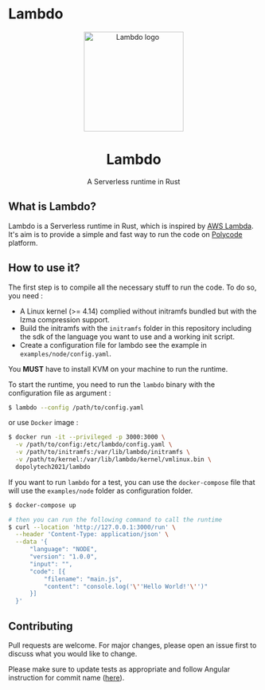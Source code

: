 # Lambdo

<div align="center">
  <img src="https://user-images.githubusercontent.com/50552672/207000761-65516609-5c16-4263-92bd-f6f01eaaac84.png" alt="Lambdo logo" style="width:200px;"/>
  <br>
  <h1>Lambdo</h1>
  <p>A Serverless runtime in Rust </p>
</div>

## What is Lambdo?

Lambdo is a Serverless runtime in Rust, which is inspired by [AWS Lambda](https://aws.amazon.com/lambda/). It's aim is to provide a simple and fast way to run the code on [Polycode](https://polycode.do-2021.fr) platform.

## How to use it?

The first step is to compile all the necessary stuff to run the code. To do so, you need :

- A Linux kernel (>= 4.14) complied without initramfs bundled but with the lzma compression support.
- Build the initramfs with the `initramfs` folder in this repository including the sdk of the language you want to use and a working init script.
- Create a configuration file for lambdo see the example in `examples/node/config.yaml`.

You **MUST** have to install KVM on your machine to run the runtime.

To start the runtime, you need to run the `lambdo` binary with the configuration file as argument :

```bash
$ lambdo --config /path/to/config.yaml
```

or use `Docker` image :

```bash
$ docker run -it --privileged -p 3000:3000 \
  -v /path/to/config:/etc/lambdo/config.yaml \
  -v /path/to/initramfs:/var/lib/lambdo/initramfs \
  -v /path/to/kernel:/var/lib/lambdo/kernel/vmlinux.bin \
  dopolytech2021/lambdo
```

If you want to run `lambdo` for a test, you can use the `docker-compose` file that will use the `examples/node` folder as configuration folder.

```bash
$ docker-compose up

# then you can run the following command to call the runtime
$ curl --location 'http://127.0.0.1:3000/run' \
  --header 'Content-Type: application/json' \
  --data '{
      "language": "NODE",
      "version": "1.0.0",
      "input": "",
      "code": [{
          "filename": "main.js",
          "content": "console.log('\''Hello World!'\'')"
      }]
  }'
```

## Contributing

Pull requests are welcome. For major changes, please open an issue first to discuss what you would like to change.

Please make sure to update tests as appropriate and follow Angular instruction for commit name ([here](https://github.com/angular/angular/blob/master/CONTRIBUTING.md)).
